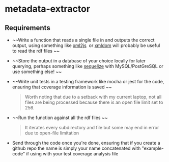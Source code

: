 # metadata-extractor


## Requirements

- ~~Write a function that reads a single file in and outputs the correct output, using something like ​[xml2js](https://www.npmjs.com/package/xml2js) ​ or [xmldom](https://www.npmjs.com/package/xmldom) ​will probably be useful to read the rdf files ~~

- ~~Store the output in a database of your choice locally for later querying, perhaps something like ​[sequelize](https://github.com/sequelize/sequelize​) with MySQL/PostGreSQL or use something else! ~~

- ~~Write unit tests in a testing framework like mocha or jest for the code, ensuring that coverage information is saved ~~

    > Worth noting that due to a setback with my current laptop, not all files are being processed because there is an open file limit set to 256. 

- ~~Run the function against all the rdf files ~~
    > It iterates every subdirectory and file but some may end in error due to open-file limitation
- Send through the code once you're done, ensuring that if you create a github repo the name is simply your name concatenated with "example-code" if using with your test coverage analysis file